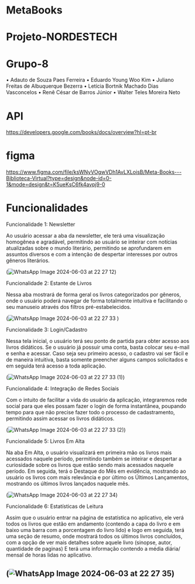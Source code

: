 # MetaBooks
# Projeto-NORDESTECH

# Grupo-8
•⁠  ⁠Adauto de Souza Paes Ferreira
•⁠  ⁠Eduardo Young Woo Kim
•⁠  ⁠Juliano Freitas de Albuquerque Bezerra
•⁠  ⁠Letícia Bortnik Machado Dias Vasconcelos
•⁠  ⁠Renê César de Barros Júnior
•⁠  ⁠Walter Teles Moreira Neto

# API
https://developers.google.com/books/docs/overview?hl=pt-br

# figma
https://www.figma.com/file/ksWNyVOgwVDh1AvLXLoisB/Meta-Books---Biblioteca-Virtual?type=design&node-id=0-1&mode=design&t=K5ueKsC6fk4avpj9-0

#  Funcionalidades
Funcionalidade 1: Newsletter

Ao usuário acessar a aba da newsletter, ele terá uma visualização homogênea e agradável, permitindo ao usuário se inteirar com notícias atualizadas sobre o mundo literário, permitindo se aprofundarem em assuntos diversos e com a intenção de despertar interesses por outros gêneros literários.

(![WhatsApp Image 2024-06-03 at 22 27 12](https://github.com/adautopaessf/MetaBooks/assets/97350119/d7ead3a9-eb16-44fd-b36d-50058afd22db))

Funcionalidade 2: Estante de Livros

Nessa aba mostrará de forma geral os livros categorizados por gêneros, onde o usuário poderá navegar de forma totalmente intuitiva e facilitando o seu manuseio através dos filtros pré-estabelecidos.

(![WhatsApp Image 2024-06-03 at 22 27 33](https://github.com/adautopaessf/MetaBooks/assets/97350119/d3285021-7d6b-4d0f-8c54-9d48cb47322b)
)

Funcionalidade 3: Login/Cadastro

Nessa tela inicial, o usuário terá seu ponto de partida para obter acesso aos livros didáticos. Se o usuário já possuir uma conta, basta colocar seu e-mail e senha e acessar. Caso seja seu primeiro acesso, o cadastro vai ser fácil e de maneira intuitiva, basta somente preencher alguns campos solicitados e em seguida terá acesso a toda aplicação.

(![WhatsApp Image 2024-06-03 at 22 27 33 (1)](https://github.com/adautopaessf/MetaBooks/assets/97350119/b93478f1-85fa-47a5-8c11-78638d51efe9))

Funcionalidade 4: Integração de Redes Sociais

Com o intuito de facilitar a vida do usuário da aplicação, integraremos rede social para que eles possam fazer o login de forma instantânea, poupando tempo para que não precise fazer todo o processo de cadastramento, permitindo assim acessar os livros didáticos.

(![WhatsApp Image 2024-06-03 at 22 27 33 (2)](https://github.com/adautopaessf/MetaBooks/assets/97350119/d0eb7591-a1da-4913-a87c-53d6de376740))

Funcionalidade 5: Livros Em Alta

Na aba Em Alta, o usuário visualizará em primeira mão os livros mais acessados naquele período, permitindo também se inteirar e despertar a curiosidade sobre os livros que estão sendo mais acessados naquele período. Em seguida, terá o Destaque do Mês em evidência, mostrando ao usuário os livros com mais relevância e por último os Últimos Lançamentos, mostrando os últimos livros lançados naquele mês.

(![WhatsApp Image 2024-06-03 at 22 27 34](https://github.com/adautopaessf/MetaBooks/assets/97350119/091084d0-1b12-4162-bf03-c9d3228e0f27))

Funcionalidade 6: Estatísticas de Leitura

Assim que o usuário entrar na página de estatística no aplicativo, ele verá todos os livros que estão em andamento (contendo a capa do livro e em baixo uma barra com a porcentagem do livro lido) e logo em seguida, terá uma seção de resumo, onde mostrará todos os últimos livros concluídos, com a opção de ver mais detalhes sobre aquele livro (sinopse, autor, quantidade de paginas)
E terá uma informação contendo a média diária/ mensal de horas lidas no aplicativo.

(![WhatsApp Image 2024-06-03 at 22 27 35](https://github.com/adautopaessf/MetaBooks/assets/97350119/4236b4e6-b5a3-4e43-aedd-762036c9e5fe))
---------------------------
